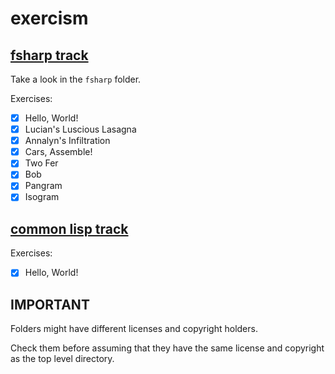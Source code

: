 # exercism

## [fsharp track](https://exercism.org/tracks/fsharp)

Take a look in the `fsharp` folder.

Exercises:

- [x] Hello, World!
- [x] Lucian's Luscious Lasagna
- [x] Annalyn's Infiltration
- [x] Cars, Assemble!
- [x] Two Fer
- [x] Bob
- [x] Pangram
- [x] Isogram

## [common lisp track](https://exercism.org/tracks/common-lisp)

Exercises:

- [x] Hello, World!

## IMPORTANT

Folders might have different licenses and copyright holders.

Check them before assuming that they have the same license and copyright
as the top level directory.
